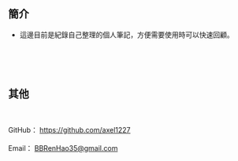 ## 簡介

- 這邊目前是紀錄自己整理的個人筆記，方便需要使用時可以快速回顧。

<br><br><br>


## 其他

<br>

GitHub： https://github.com/axel1227
<br><br>
Email： BBRenHao35@gmail.com
